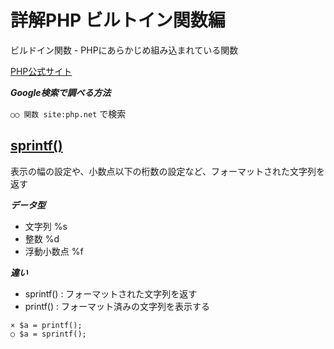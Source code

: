 # 詳解PHP ビルトイン関数編
ビルドイン関数 - PHPにあらかじめ組み込まれている関数

[PHP公式サイト](https://www.php.net/)

***Google検索で調べる方法***

`○○ 関数 site:php.net` で検索

## [sprintf()](https://www.php.net/manual/ja/function.sprintf.php)
表示の幅の設定や、小数点以下の桁数の設定など、フォーマットされた文字列を返す

***データ型***
+ 文字列 %s
+ 整数 %d
+ 浮動小数点 %f

***違い***
* sprintf() : フォーマットされた文字列を返す
* printf()  : フォーマット済みの文字列を表示する
```
× $a = printf();
○ $a = sprintf();
```
